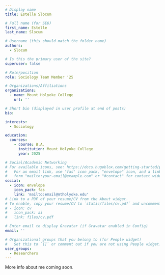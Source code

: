 ```yaml
---
# Display name
title: Estelle Slocum 

# Full name (for SEO)
first_name: Estelle
last_name: Slocum

# Username (this should match the folder name)
authors:
  - Slocum

# Is this the primary user of the site?
superuser: false

# Role/position
role: Sociology Team Member '25

# Organizations/Affiliations
organizations:
  - name: Mount Holyoke College
    url: ''

# Short bio (displayed in user profile at end of posts)
bio: 

interests:
  - Sociology

education:
  courses:
    - course: B.A. 
      institution: Mount Holyoke College
      year: 2025

# Social/Academic Networking
# For available icons, see: https://docs.hugoblox.com/getting-started/page-builder/#icons
#   For an email link, use "fas" icon pack, "envelope" icon, and a link in the
#   form "mailto:your-email@example.com" or "#contact" for contact widget.
social:
  - icon: envelope
    icon_pack: fas
    link: 'mailto:email@mtholyoke.edu'
# Link to a PDF of your resume/CV from the About widget.
# To enable, copy your resume/CV to `static/files/cv.pdf` and uncomment the lines below.
# - icon: cv
#   icon_pack: ai
#   link: files/cv.pdf

# Enter email to display Gravatar (if Gravatar enabled in Config)
email: ''

# Organizational groups that you belong to (for People widget)
#   Set this to `[]` or comment out if you are not using People widget.
user_groups:
  - Researchers
---
```


More info about me coming soon.